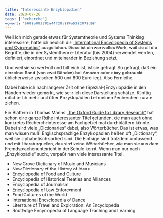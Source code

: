 ```yaml
---
title: "Interessante Enzyklopädien"
date: 2020-07-26
tags: ['Recherche']
vgwort: '5698e093302e44728a880e5382078d58'
---
```

Weil ich mich gerade etwas für Systemtheorie und Systems Thinking interessiere, hatte ich neulich die [„International Encyclopedia of Systems and Cybernetics“](https://en.wikipedia.org/wiki/International_Encyclopedia_of_Systems_and_Cybernetics) ausgeliehen. Diese ist ein wertvolles Werk, weil sie all die Begriffe, die in der Systemtheorie-Literatur (bis 2004) verwendet werden, definiert, einordnet und miteinander in Beziehung setzt.

Und weil sie so wertvoll und hilfreich ist, ist sie gefragt. So gefragt, daß ein einzelner Band (von zwei Bänden) bei Amazon oder ebay gebraucht üblicherweise zwischen 500 und 800 Euro liegt. Also Fernleihe.

Dabei habe ich nach längerer Zeit ohne (Spezial-)Enzyklopädie in den Händen wieder gemerkt, wie sehr ich diese Darstellung schätze. Künftig möchte ich mehr und öfter Enzyklopädien bei meinen Recherchen zurate ziehen.

Ein Blättern in Thomas Manns [„The Oxford Guide to Library Research“](https://www.goodreads.com/book/show/233973.The_Oxford_Guide_to_Library_Research) hat schon eine ganze Reihe interessanter Titel gefunden, die man auch ohne konkretes Rechercheinteresse am Fachgebiet mal durchblättern könnte. Dabei sind viele „Dictionaries“ dabei, also Wörterbücher. Das ist etwas, was man wissen muß! Englischsprachige Enzyklopädien heißen oft „Dictionary“, weil sie alphabetisch sortiert sind. Die Einträge sind trotzdem umfassend und mit Literaturquellen, das sind keine Wörterbücher, wie man sie aus dem Fremdsprachenunterricht in der Schule kennt. Wenn man nur nach „Enzyklopädie“ sucht, verpaßt man viele interessante Titel.

* New Grove Dictionary of Music and Musicians
* New Dictionary of the History of Ideas
* Encyclopedia of Food and Culture
* Encyclopedia of Historical Treaties and Alliances
* Encyclopedia of Journalism
* Encyclopedia of Law Enforcement
* Food Cultures of the World
* International Encyclopedia of Dance
* Literature of Travel and Exploration: An Encyclopedia
* Routledge Encyclopedia of Language Teaching and Learning
